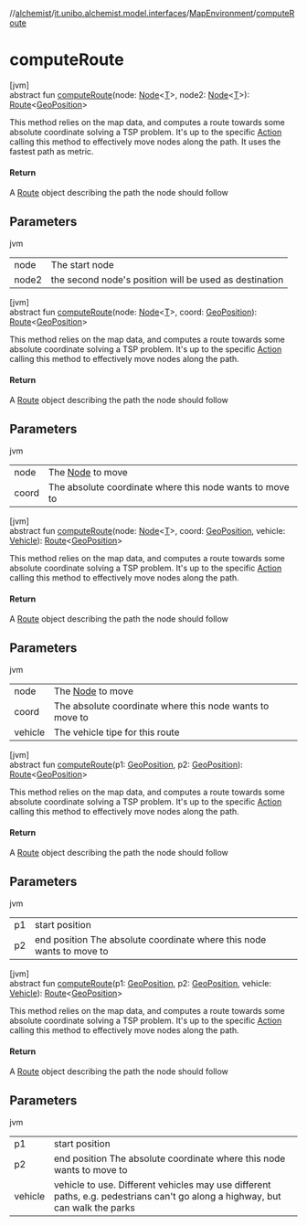 //[alchemist](../../../index.md)/[it.unibo.alchemist.model.interfaces](../index.md)/[MapEnvironment](index.md)/[computeRoute](compute-route.md)

# computeRoute

[jvm]\
abstract fun [computeRoute](compute-route.md)(node: [Node](../-node/index.md)<[T](../../it.unibo.alchemist.model.implementations.movestrategies.routing/-on-streets/index.md)>, node2: [Node](../-node/index.md)<[T](../../it.unibo.alchemist.model.implementations.movestrategies.routing/-on-streets/index.md)>): [Route](../-route/index.md)<[GeoPosition](../-geo-position/index.md)>

This method relies on the map data, and computes a route towards some absolute coordinate solving a TSP problem. It's up to the specific [Action](../-action/index.md) calling this method to effectively move nodes along the path. It uses the fastest path as metric.

#### Return

A [Route](../-route/index.md) object describing the path the node should follow

## Parameters

jvm

| | |
|---|---|
| node | The start node |
| node2 | the second node's position will be used as destination |

[jvm]\
abstract fun [computeRoute](compute-route.md)(node: [Node](../-node/index.md)<[T](../../it.unibo.alchemist.model.implementations.movestrategies.routing/-on-streets/index.md)>, coord: [GeoPosition](../-geo-position/index.md)): [Route](../-route/index.md)<[GeoPosition](../-geo-position/index.md)>

This method relies on the map data, and computes a route towards some absolute coordinate solving a TSP problem. It's up to the specific [Action](../-action/index.md) calling this method to effectively move nodes along the path.

#### Return

A [Route](../-route/index.md) object describing the path the node should follow

## Parameters

jvm

| | |
|---|---|
| node | The [Node](../-node/index.md) to move |
| coord | The absolute coordinate where this node wants to move to |

[jvm]\
abstract fun [computeRoute](compute-route.md)(node: [Node](../-node/index.md)<[T](../../it.unibo.alchemist.model.implementations.movestrategies.routing/-on-streets/index.md)>, coord: [GeoPosition](../-geo-position/index.md), vehicle: [Vehicle](../-vehicle/index.md)): [Route](../-route/index.md)<[GeoPosition](../-geo-position/index.md)>

This method relies on the map data, and computes a route towards some absolute coordinate solving a TSP problem. It's up to the specific [Action](../-action/index.md) calling this method to effectively move nodes along the path.

#### Return

A [Route](../-route/index.md) object describing the path the node should follow

## Parameters

jvm

| | |
|---|---|
| node | The [Node](../-node/index.md) to move |
| coord | The absolute coordinate where this node wants to move to |
| vehicle | The vehicle tipe for this route |

[jvm]\
abstract fun [computeRoute](compute-route.md)(p1: [GeoPosition](../-geo-position/index.md), p2: [GeoPosition](../-geo-position/index.md)): [Route](../-route/index.md)<[GeoPosition](../-geo-position/index.md)>

This method relies on the map data, and computes a route towards some absolute coordinate solving a TSP problem. It's up to the specific [Action](../-action/index.md) calling this method to effectively move nodes along the path.

#### Return

A [Route](../-route/index.md) object describing the path the node should follow

## Parameters

jvm

| | |
|---|---|
| p1 | start position |
| p2 | end position The absolute coordinate where this node wants to move to |

[jvm]\
abstract fun [computeRoute](compute-route.md)(p1: [GeoPosition](../-geo-position/index.md), p2: [GeoPosition](../-geo-position/index.md), vehicle: [Vehicle](../-vehicle/index.md)): [Route](../-route/index.md)<[GeoPosition](../-geo-position/index.md)>

This method relies on the map data, and computes a route towards some absolute coordinate solving a TSP problem. It's up to the specific [Action](../-action/index.md) calling this method to effectively move nodes along the path.

#### Return

A [Route](../-route/index.md) object describing the path the node should follow

## Parameters

jvm

| | |
|---|---|
| p1 | start position |
| p2 | end position The absolute coordinate where this node wants to move to |
| vehicle | vehicle to use. Different vehicles may use different paths, e.g. pedestrians can't go along a highway, but can walk the parks |
